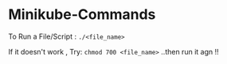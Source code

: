 # Minikube-Commands

To Run a File/Script :  `./<file_name>`

If it doesn't work , Try: `chmod 700 <file_name>` ..then run it agn !!
